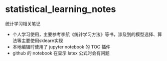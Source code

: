 # statistical_learning_notes
统计学习相关笔记
* 个人学习使用，主要参考李航《统计学习方法》等书，涉及到的模型选择、算法等主要使用sklearn实现
* 本地编辑时使用了 jupyter notebook 的 TOC 插件
* github 的 notebook 在显示 latex 公式时会有问题
